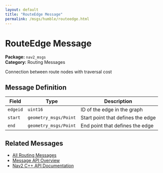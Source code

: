 ```yaml
---
layout: default
title: "RouteEdge Message"
permalink: /msgs/humble/routeedge.html
---
```


# RouteEdge Message

**Package:** `nav2_msgs`  
**Category:** Routing Messages

Connection between route nodes with traversal cost

## Message Definition

| Field | Type | Description |
|-------|------|-------------|
| `edgeid` | `uint16` | ID of the edge in the graph |
| `start` | `geometry_msgs/Point` | Start point that defines the edge |
| `end` | `geometry_msgs/Point` | End point that defines the edge |



## Related Messages

- [All Routing Messages](/humble/msgs/index.html#routing-messages)
- [Message API Overview](/humble/msgs/index.html)
- [Nav2 C++ API Documentation](/humble/html/index.html)
